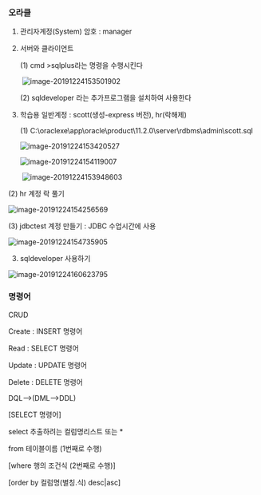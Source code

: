 ### 오라클

1. 관리자계정(System) 암호 : manager

2. 서버와 클라이언트

   (1) cmd >sqlplus라는 명령을 수행시킨다

   ​	![image-20191224153501902](C:\Users\student\AppData\Roaming\Typora\typora-user-images\image-20191224153501902.png)

   (2) sqldeveloper 라는 추가프로그램을 설치하여 사용한다

3. 학습용 일반계정 : scott(생성-express 버전), hr(락해제)

   (1) C:\oraclexe\app\oracle\product\11.2.0\server\rdbms\admin\scott.sql

   ![image-20191224153420527](C:\Users\student\AppData\Roaming\Typora\typora-user-images\image-20191224153420527.png)

   ![image-20191224154119007](C:\Users\student\AppData\Roaming\Typora\typora-user-images\image-20191224154119007.png)

   ​	![image-20191224153948603](C:\Users\student\AppData\Roaming\Typora\typora-user-images\image-20191224153948603.png)

   

(2) hr 계정 락 풀기

![image-20191224154256569](C:\Users\student\AppData\Roaming\Typora\typora-user-images\image-20191224154256569.png)

(3) jdbctest 계정 만들기 : JDBC 수업시간에 사용

![image-20191224154735905](C:\Users\student\AppData\Roaming\Typora\typora-user-images\image-20191224154735905.png)

3.  sqldeveloper 사용하기

   ![image-20191224160623795](C:\Users\student\AppData\Roaming\Typora\typora-user-images\image-20191224160623795.png)







### 명령어

CRUD

Create : INSERT 명령어

Read : SELECT 명령어

Update : UPDATE 명령어

Delete : DELETE 명령어



DQL-->(DML-->DDL)



[SELECT 명령어]

select 추출하려는 컬럼명리스트 또는 *

from 테이블이름 (1번째로 수행)

[where 행의 조건식 (2번째로 수행)]

[order by 컬럼명(별칭.식) desc|asc]

